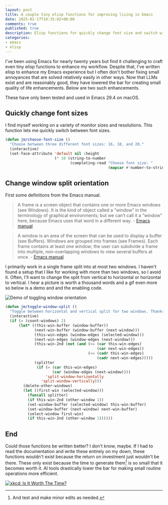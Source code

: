 ```yaml
---
layout: post
title: A couple tiny elisp functions for improving living in Emacs
date: 2025-02-17T19:35:02+00:00
comments: true
published: true
description: Elisp functions for quickly change font size and switch window split orientation
categories:
- emacs
- elisp
---
```


I've been using Emacs for nearly twenty years but find it challenging to craft even tiny elisp functions to enhance my workflow.
Despite that, I've written elisp to enhance my Emacs experience but I often don't bother fixing small annoyances that are solved relatively easily in other ways.
Now that LLMs exist and are reasonably good, they have lowered the bar for creating small quality of life enhancements.
Below are two such enhancements.

These have only been tested and used in Emacs 29.4 on macOS.

## Quickly change font sizes

I find myself working on a variety of monitor sizes and resolutions.
This function lets me quickly switch between font sizes.

```lisp
(defun jm/choose-font-size ()
  "Choose between three different font sizes: 16, 18, and 20."
  (interactive)
  (set-face-attribute 'default nil :height
                      (* 10 (string-to-number
                             (completing-read "Choose font size: "
                                              (mapcar #'number-to-string '(16 18 20)))))))
```

## Change window split orientation

First some definitions from the Emacs manual.

> A frame is a screen object that contains one or more Emacs windows (see Windows). It is the kind of object called a “window” in the terminology of graphical environments; but we can’t call it a “window” here, because Emacs uses that word in a different way. - [Emacs manual](https://www.gnu.org/software/emacs/manual/html_node/elisp/Frames.html)


> A window is an area of the screen that can be used to display a buffer (see Buffers). Windows are grouped into frames (see Frames). Each frame contains at least one window; the user can subdivide a frame into multiple, non-overlapping windows to view several buffers at once. - [Emacs manual](https://www.gnu.org/software/emacs/manual/html_node/elisp/Basic-Windows.html)

I primarily work in a single frame split into at most two windows.
I haven't found a setup that I like for working with more than two windows, so I avoid it.
Often, I'll want to change the split from vertical to horizontal or horizontal to vertical.
I hear a picture is worth a thousand words and a gif even more so below is a demo and and the enabling code.

![Demo of toggling window orientation](/images/toggle-window-orientation.gif) 

```lisp
(defun jm/toggle-window-split ()
  "Toggle between horizontal and vertical split for two windows. Thanks ChatGPT."
  (interactive)
  (if (= (count-windows) 2)
      (let* ((this-win-buffer (window-buffer))
             (next-win-buffer (window-buffer (next-window)))
             (this-win-edges (window-edges (selected-window)))
             (next-win-edges (window-edges (next-window)))
             (this-win-2nd (not (and (<= (car this-win-edges)
                                         (car next-win-edges))
                                     (<= (cadr this-win-edges)
                                         (cadr next-win-edges)))))
             (splitter
              (if (= (car this-win-edges)
                     (car (window-edges (next-window))))
                  'split-window-horizontally
                'split-window-vertically)))
        (delete-other-windows)
        (let ((first-win (selected-window)))
          (funcall splitter)
          (if this-win-2nd (other-window 1))
          (set-window-buffer (selected-window) this-win-buffer)
          (set-window-buffer (next-window) next-win-buffer)
          (select-window first-win)
          (if this-win-2nd (other-window 1))))))
```

## End

Could those functions be written better?
I don't know, maybe.
If I had to read the documentation and write these entirely on my down, these functions wouldn't exist because the return on investment just wouldn't be there.
These only exist because the time to generate them[^1] is so small that it becomes worth it.
AI tools drastically lower the bar for making small routine operations more efficient.

[![xkcd: Is It Worth The Time?](https://imgs.xkcd.com/comics/is_it_worth_the_time.png)](https://xkcd.com/1205)

[^1]: And test and make minor edits as needed.
